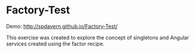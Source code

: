 Factory-Test
============

Demo: http://spdavern.github.io/Factory-Test/

This exercise was created to explore the concept of singletons and Angular services created using the factor recipe.
